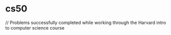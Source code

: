 # cs50

// Problems successfully completed while working through the Harvard intro to computer science course